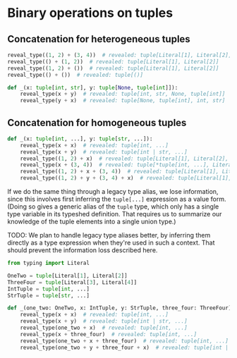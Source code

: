 # Binary operations on tuples

## Concatenation for heterogeneous tuples

```py
reveal_type((1, 2) + (3, 4))  # revealed: tuple[Literal[1], Literal[2], Literal[3], Literal[4]]
reveal_type(() + (1, 2))  # revealed: tuple[Literal[1], Literal[2]]
reveal_type((1, 2) + ())  # revealed: tuple[Literal[1], Literal[2]]
reveal_type(() + ())  # revealed: tuple[()]

def _(x: tuple[int, str], y: tuple[None, tuple[int]]):
    reveal_type(x + y)  # revealed: tuple[int, str, None, tuple[int]]
    reveal_type(y + x)  # revealed: tuple[None, tuple[int], int, str]
```

## Concatenation for homogeneous tuples

```py
def _(x: tuple[int, ...], y: tuple[str, ...]):
    reveal_type(x + x)  # revealed: tuple[int, ...]
    reveal_type(x + y)  # revealed: tuple[int | str, ...]
    reveal_type((1, 2) + x)  # revealed: tuple[Literal[1], Literal[2], *tuple[int, ...]]
    reveal_type(x + (3, 4))  # revealed: tuple[*tuple[int, ...], Literal[3], Literal[4]]
    reveal_type((1, 2) + x + (3, 4))  # revealed: tuple[Literal[1], Literal[2], *tuple[int, ...], Literal[3], Literal[4]]
    reveal_type((1, 2) + y + (3, 4) + x)  # revealed: tuple[Literal[1], Literal[2], *tuple[int | str, ...]]
```

If we do the same thing through a legacy type alias, we lose information, since this involves first
inferring the `tuple[...]` expression as a value form. (Doing so gives a generic alias of the
`tuple` type, which only has a single type variable in its typeshed definition. That requires us to
summarize our knowledge of the tuple elements into a single union type.)

TODO: We plan to handle legacy type aliases better, by inferring them directly as a type expression
when they're used in such a context. That should prevent the information loss described here.

```py
from typing import Literal

OneTwo = tuple[Literal[1], Literal[2]]
ThreeFour = tuple[Literal[3], Literal[4]]
IntTuple = tuple[int, ...]
StrTuple = tuple[str, ...]

def _(one_two: OneTwo, x: IntTuple, y: StrTuple, three_four: ThreeFour):
    reveal_type(x + x)  # revealed: tuple[int, ...]
    reveal_type(x + y)  # revealed: tuple[int | str, ...]
    reveal_type(one_two + x)  # revealed: tuple[int, ...]
    reveal_type(x + three_four)  # revealed: tuple[int, ...]
    reveal_type(one_two + x + three_four)  # revealed: tuple[int, ...]
    reveal_type(one_two + y + three_four + x)  # revealed: tuple[int | str, ...]
```
